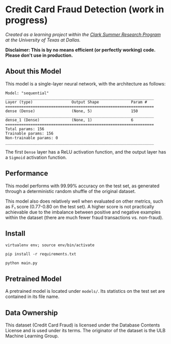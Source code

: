 # Credit Card Fraud Detection (work in progress)

*Created as a learning project within the 
[Clark Summer Research Program](https://honors.utdallas.edu/clark-summer-research-program)
at the University of Texas at Dallas.*

**Disclaimer: This is by no means efficient (or perfectly working) code. Please don't use in production.**

## About this Model
This model is a single-layer neural network, with the architecture as follows:

```text
Model: "sequential"
_________________________________________________________________
Layer (type)                 Output Shape              Param #   
=================================================================
dense (Dense)                (None, 5)                 150       
_________________________________________________________________
dense_1 (Dense)              (None, 1)                 6         
=================================================================
Total params: 156
Trainable params: 156
Non-trainable params: 0
_________________________________________________________________

```


The first `Dense` layer has a ReLU activation function, and the output layer has a `Sigmoid` activation function. 

## Performance
This model performs with 99.99% accuracy on the test set, as generated through a deterministic random shuffle of the original dataset.

This model also does relatively well when evaluated on other metrics, such as F₁ score (0.77-0.80 on the test set). 
A higher score is not practically achievable due to the imbalance between positive and negative examples within the dataset (there are much fewer fraud transactions vs. non-fraud).

## Install
`virtualenv env; source env/bin/activate`


`pip install -r requirements.txt`

`python main.py`

## Pretrained Model
A pretrained model is located under `models/`. Its statistics on the test set are contained in its file name.

## Data Ownership
This dataset (Credit Card Fraud) is licensed under the Database Contents License and is used under its terms.
The originator of the dataset is the ULB Machine Learning Group. 